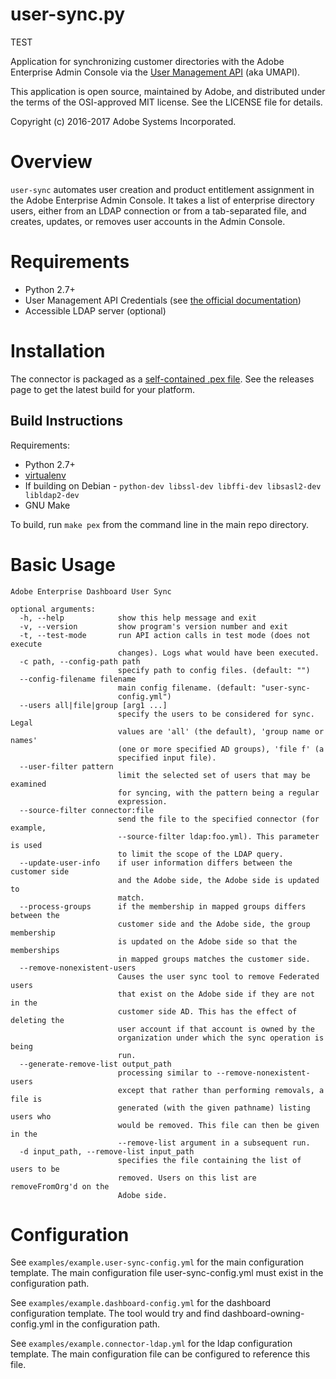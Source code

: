 # user-sync.py

TEST

Application for synchronizing customer directories with the
Adobe Enterprise Admin Console via the
[User Management API](https://www.adobe.io/products/usermanagement/docs/gettingstarted.html)
(aka UMAPI).

This application is open source, maintained by Adobe, and distributed under the terms
of the OSI-approved MIT license.  See the LICENSE file for details.

Copyright (c) 2016-2017 Adobe Systems Incorporated.

# Overview

`user-sync` automates user creation and product entitlement
assignment in the Adobe Enterprise Admin Console.
It takes a list of enterprise directory users, 
either from an LDAP connection or from a tab-separated file, 
and creates, updates, or removes user accounts in the
Admin Console.

# Requirements

* Python 2.7+
* User Management API Credentials (see [the official documentation](https://www.adobe.io/products/usermanagement/docs/gettingstarted))
* Accessible LDAP server (optional)

# Installation

The connector is packaged as a [self-contained .pex file](https://github.com/pantsbuild/pex).  See the releases page to get the latest build for your platform.

## Build Instructions

Requirements:

* Python 2.7+
* [virtualenv](https://virtualenv.pypa.io/en/stable/)
* If building on Debian - `python-dev libssl-dev libffi-dev libsasl2-dev libldap2-dev`
* GNU Make

To build, run `make pex` from the command line in the main repo directory.

# Basic Usage

```
Adobe Enterprise Dashboard User Sync

optional arguments:
  -h, --help            show this help message and exit
  -v, --version         show program's version number and exit
  -t, --test-mode       run API action calls in test mode (does not execute
                        changes). Logs what would have been executed.
  -c path, --config-path path
                        specify path to config files. (default: "")
  --config-filename filename
                        main config filename. (default: "user-sync-
                        config.yml")
  --users all|file|group [arg1 ...]
                        specify the users to be considered for sync. Legal
                        values are 'all' (the default), 'group name or names'
                        (one or more specified AD groups), 'file f' (a
                        specified input file).
  --user-filter pattern
                        limit the selected set of users that may be examined
                        for syncing, with the pattern being a regular
                        expression.
  --source-filter connector:file
                        send the file to the specified connector (for example,
                        --source-filter ldap:foo.yml). This parameter is used
                        to limit the scope of the LDAP query.
  --update-user-info    if user information differs between the customer side
                        and the Adobe side, the Adobe side is updated to
                        match.
  --process-groups      if the membership in mapped groups differs between the
                        customer side and the Adobe side, the group membership
                        is updated on the Adobe side so that the memberships
                        in mapped groups matches the customer side.
  --remove-nonexistent-users
                        Causes the user sync tool to remove Federated users
                        that exist on the Adobe side if they are not in the
                        customer side AD. This has the effect of deleting the
                        user account if that account is owned by the
                        organization under which the sync operation is being
                        run.
  --generate-remove-list output_path
                        processing similar to --remove-nonexistent-users
                        except that rather than performing removals, a file is
                        generated (with the given pathname) listing users who
                        would be removed. This file can then be given in the
                        --remove-list argument in a subsequent run.
  -d input_path, --remove-list input_path
                        specifies the file containing the list of users to be
                        removed. Users on this list are removeFromOrg'd on the
                        Adobe side.
```

# Configuration

See `examples/example.user-sync-config.yml` for the main configuration template.  The main configuration file user-sync-config.yml must exist in the configuration path.

See `examples/example.dashboard-config.yml` for the dashboard configuration template.  The tool would try and find dashboard-owning-config.yml in the configuration path.

See `examples/example.connector-ldap.yml` for the ldap configuration template.  The main configuration file can be configured to reference this file.


